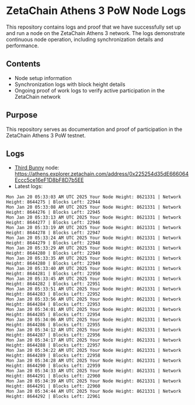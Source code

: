 # ZetaChain Athens 3 PoW Node Logs
This repository contains logs and proof that we have successfully set up and run a node on the ZetaChain Athens 3 network. The logs demonstrate continuous node operation, including synchronization details and performance.

## Contents
- Node setup information
- Synchronization logs with block height details
- Ongoing proof of work logs to verify active participation in the ZetaChain network

## Purpose
This repository serves as documentation and proof of participation in the ZetaChain Athens 3 PoW testnet.

## Logs

- [Third Bunny](https://thirdbunny.xyz/) node: https://athens.explorer.zetachain.com/address/0x225254d35dE666064Eccc5ce16eF1D8bF8D7b5EE
- Latest logs:
```
Mon Jan 20 05:33:03 AM UTC 2025 Your Node Height: 8621331 | Network Height: 8644275 | Blocks Left: 22944
Mon Jan 20 05:33:08 AM UTC 2025 Your Node Height: 8621331 | Network Height: 8644276 | Blocks Left: 22945
Mon Jan 20 05:33:13 AM UTC 2025 Your Node Height: 8621331 | Network Height: 8644277 | Blocks Left: 22946
Mon Jan 20 05:33:19 AM UTC 2025 Your Node Height: 8621331 | Network Height: 8644278 | Blocks Left: 22947
Mon Jan 20 05:33:24 AM UTC 2025 Your Node Height: 8621331 | Network Height: 8644279 | Blocks Left: 22948
Mon Jan 20 05:33:29 AM UTC 2025 Your Node Height: 8621331 | Network Height: 8644280 | Blocks Left: 22949
Mon Jan 20 05:33:35 AM UTC 2025 Your Node Height: 8621331 | Network Height: 8644280 | Blocks Left: 22949
Mon Jan 20 05:33:40 AM UTC 2025 Your Node Height: 8621331 | Network Height: 8644281 | Blocks Left: 22950
Mon Jan 20 05:33:45 AM UTC 2025 Your Node Height: 8621331 | Network Height: 8644282 | Blocks Left: 22951
Mon Jan 20 05:33:51 AM UTC 2025 Your Node Height: 8621331 | Network Height: 8644283 | Blocks Left: 22952
Mon Jan 20 05:33:56 AM UTC 2025 Your Node Height: 8621331 | Network Height: 8644284 | Blocks Left: 22953
Mon Jan 20 05:34:01 AM UTC 2025 Your Node Height: 8621331 | Network Height: 8644285 | Blocks Left: 22954
Mon Jan 20 05:34:06 AM UTC 2025 Your Node Height: 8621331 | Network Height: 8644286 | Blocks Left: 22955
Mon Jan 20 05:34:12 AM UTC 2025 Your Node Height: 8621331 | Network Height: 8644287 | Blocks Left: 22956
Mon Jan 20 05:34:17 AM UTC 2025 Your Node Height: 8621331 | Network Height: 8644288 | Blocks Left: 22957
Mon Jan 20 05:34:22 AM UTC 2025 Your Node Height: 8621331 | Network Height: 8644289 | Blocks Left: 22958
Mon Jan 20 05:34:28 AM UTC 2025 Your Node Height: 8621331 | Network Height: 8644290 | Blocks Left: 22959
Mon Jan 20 05:34:33 AM UTC 2025 Your Node Height: 8621331 | Network Height: 8644291 | Blocks Left: 22960
Mon Jan 20 05:34:39 AM UTC 2025 Your Node Height: 8621331 | Network Height: 8644291 | Blocks Left: 22960
Mon Jan 20 05:34:44 AM UTC 2025 Your Node Height: 8621331 | Network Height: 8644292 | Blocks Left: 22961
```

